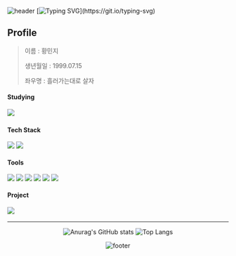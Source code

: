 <div>

![header](https://capsule-render.vercel.app/api?&type=waving&color=0:73c4a9,100:0f8ad7)
[![Typing SVG](https://readme-typing-svg.demolab.com?font=D2coding&pause=300&color=316C48&random=false&width=435&lines=%EC%BD%94%EB%94%A9+%EA%B3%B5%EB%B6%80+ing...)](https://git.io/typing-svg)

## Profile

> 이름 : 황민지
>
> 생년월일 : 1999.07.15
>
> 좌우명 : 흘러가는대로 살자

#### Studying
<img src="https://img.shields.io/badge/java-ED8B00?style=for-the-badge&logo=![img.png](img.png)&labelColor=ED8B00"/>

#### Tech Stack
<img src="https://img.shields.io/badge/unity-000000?style=for-the-badge&logo=unity&logoColor=000000&labelColor=ffffff"/>
<img src="https://img.shields.io/badge/react--native-61DAFB?style=for-the-badge&logo=react&logoColor=61DAFB&labelColor=ffffff"/>

#### Tools
<img src="https://img.shields.io/badge/git-F05032?style=for-the-badge&logo=git&logoColor=F05032&labelColor=ffffff"/>
<img src="https://img.shields.io/badge/github-181717?style=for-the-badge&logo=github&logoColor=181717&labelColor=ffffff"/>
<img src="https://img.shields.io/badge/notion-000000?style=for-the-badge&logo=notion&logoColor=000000&labelColor=ffffff"/>
<img src="https://img.shields.io/badge/intelli__J_idea-000000?style=for-the-badge&logo=intellijidea&logoColor=000000&labelColor=ffffff"/>
<img src="https://img.shields.io/badge/eclipse_ide-2C2255?style=for-the-badge&logo=eclipseide&logoColor=2C2255&labelColor=ffffff"/>
<img src="https://img.shields.io/badge/jira-0052CC?style=for-the-badge&logo=jira&logoColor=0052CC&labelColor=ffffff"/>

#### Project
<a href="https://jeppetto.notion.site/452644c2f7004a16b446fa71a34af56d?v=7f8ae625d99d40d5b07781050ad847c7&pvs=4" target="_blank"><img src="https://img.shields.io/badge/네이버_클라우드_비트캠프_프로젝트_모음-d7f8e8?style=for-the-badge&logo=naver&logoColor=#03C75A"/></a>

---
<div align="center">

![Anurag's GitHub stats](https://github-readme-stats.vercel.app/api?username=J-petto&show_icons=true&theme=radical)
![Top Langs](https://github-readme-stats.vercel.app/api/top-langs/?username=J-petto&layout=compact)

![footer](https://capsule-render.vercel.app/api?section=footer&type=waving&color=0:73c4a9,100:0f8ad7)

</div>
</div>


<!--
**J-petto/J-petto** is a ✨ _special_ ✨ repository because its `README.md` (this file) appears on your GitHub profile.

Here are some ideas to get you started:

- 🔭 I’m currently working on ...
- 🌱 I’m currently learning ...
- 👯 I’m looking to collaborate on ...
- 🤔 I’m looking for help with ...
- 💬 Ask me about ...
- 📫 How to reach me: ...
- 😄 Pronouns: ...
- ⚡ Fun fact: ...
-->


